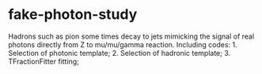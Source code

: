 # fake-photon-study
Hadrons such as pion some times decay to jets mimicking the signal of real photons directly from Z to mu/mu/gamma reaction.
    Including codes:
            1. Selection of photonic template;
            2. Selection of hadronic template;
            3. TFractionFitter fitting;
